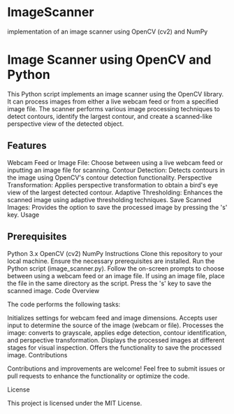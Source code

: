 # ImageScanner
implementation of an image scanner using OpenCV (cv2) and NumPy

# Image Scanner using OpenCV and Python

This Python script implements an image scanner using the OpenCV library. It can process images from either a live webcam feed or from a specified image file. The scanner performs various image processing techniques to detect contours, identify the largest contour, and create a scanned-like perspective view of the detected object.

## Features

Webcam Feed or Image File: Choose between using a live webcam feed or inputting an image file for scanning.
Contour Detection: Detects contours in the image using OpenCV's contour detection functionality.
Perspective Transformation: Applies perspective transformation to obtain a bird's eye view of the largest detected contour.
Adaptive Thresholding: Enhances the scanned image using adaptive thresholding techniques.
Save Scanned Images: Provides the option to save the processed image by pressing the 's' key.
Usage

## Prerequisites
Python 3.x
OpenCV (cv2)
NumPy
Instructions
Clone this repository to your local machine.
Ensure the necessary prerequisites are installed.
Run the Python script (image_scanner.py).
Follow the on-screen prompts to choose between using a webcam feed or an image file.
If using an image file, place the file in the same directory as the script.
Press the 's' key to save the scanned image.
Code Overview

The code performs the following tasks:

Initializes settings for webcam feed and image dimensions.
Accepts user input to determine the source of the image (webcam or file).
Processes the image: converts to grayscale, applies edge detection, contour identification, and perspective transformation.
Displays the processed images at different stages for visual inspection.
Offers the functionality to save the processed image.
Contributions

Contributions and improvements are welcome! Feel free to submit issues or pull requests to enhance the functionality or optimize the code.

License

This project is licensed under the MIT License.
